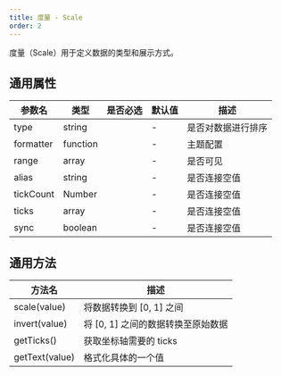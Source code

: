 ```yaml
---
title: 度量 - Scale
order: 2
---
```


度量（Scale）用于定义数据的类型和展示方式。

## 通用属性

| 参数名        | 类型     | 是否必选 | 默认值 | 描述               |
| ------------ | ------- | -------- | ------ | ------------------ |
| type         | string  |          | -      | 是否对数据进行排序 |
| formatter        | function  |          | -      | 主题配置           |
| range      | array |          | -      | 是否可见           |
| alias | string |          | -      | 是否连接空值       |
| tickCount | Number |          | -      | 是否连接空值       |
| ticks | array |          | -      | 是否连接空值       |
| sync | boolean |          | -      | 是否连接空值       |

## 通用方法
|方法名  | 描述|
|--------|------|
|scale(value)   | 将数据转换到 [0, 1] 之间         |
|invert(value)  |将 [0, 1] 之间的数据转换至原始数据  |
|getTicks()     |获取坐标轴需要的 ticks            |
|getText(value)  |格式化具体的一个值                |




